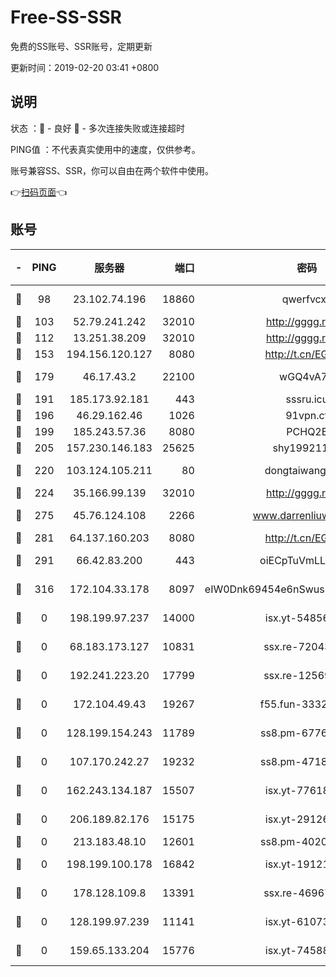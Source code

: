 # Free-SS-SSR

免费的SS账号、SSR账号，定期更新

更新时间：2019-02-20 03:41 +0800

## 说明

状态     ：🙂 - 良好 🙁 - 多次连接失败或连接超时

PING值   ：不代表真实使用中的速度，仅供参考。

账号兼容SS、SSR，你可以自由在两个软件中使用。

👉[扫码页面](https://liesauer.github.io/free-ss-ssr.github.io/)👈

## 账号

|-|PING|服务器|端口|密码|加密方式|区域|
|:----:|:----:|:-----:|-----:|:----:|:----:|:----:|
|🙂|98|23.102.74.196|18860|qwerfvcxz|aes-256-gcm|JP|
|🙂|103|52.79.241.242|32010|http://gggg.rocks|chacha20|KR|
|🙂|112|13.251.38.209|32010|http://gggg.rocks|chacha20|SG|
|🙂|153|194.156.120.127|8080|http://t.cn/EGJIyrl|rc4-md5|RU|
|🙂|179|46.17.43.2|22100|wGQ4vA7D|aes-256-gcm|RU|
|🙂|191|185.173.92.181|443|sssru.icu|rc4-md5|RU|
|🙂|196|46.29.162.46|1026|91vpn.cf|rc4-md5|RU|
|🙂|199|185.243.57.36|8080|PCHQ2E|rc4-md5|US|
|🙂|205|157.230.146.183|25625|shy19921124|rc4-md5|US|
|🙂|220|103.124.105.211|80|dongtaiwang.com|aes-256-cfb|US|
|🙂|224|35.166.99.139|32010|http://gggg.rocks|chacha20|US|
|🙂|275|45.76.124.108|2266|www.darrenliuwei.com|aes-256-cfb|AU|
|🙂|281|64.137.160.203|8080|http://t.cn/EGJIyrl|rc4-md5|CA|
|🙂|291|66.42.83.200|443|oiECpTuVmLLxk4Ts|aes-256-cfb|US|
|🙂|316|172.104.33.178|8097|eIW0Dnk69454e6nSwuspv9DmS201tQ0D|aes-256-cfb|SG|
|🙁|0|198.199.97.237|14000|isx.yt-54856932|aes-256-cfb|US|
|🙁|0|68.183.173.127|10831|ssx.re-72043236|aes-256-cfb|US|
|🙁|0|192.241.223.20|17799|ssx.re-12569451|aes-256-cfb|US|
|🙁|0|172.104.49.43|19267|f55.fun-33324216|aes-256-cfb|SG|
|🙁|0|128.199.154.243|11789|ss8.pm-67760833|aes-256-cfb|SG|
|🙁|0|107.170.242.27|19232|ss8.pm-47184551|aes-256-cfb|US|
|🙁|0|162.243.134.187|15507|isx.yt-77618718|aes-256-cfb|US|
|🙁|0|206.189.82.176|15175|isx.yt-29126697|aes-256-cfb|SG|
|🙁|0|213.183.48.10|12601|ss8.pm-40202630|rc4-md5|RU|
|🙁|0|198.199.100.178|16842|isx.yt-19121084|aes-256-cfb|US|
|🙁|0|178.128.109.8|13391|ssx.re-46967706|aes-256-cfb|SG|
|🙁|0|128.199.97.239|11141|isx.yt-61073883|aes-256-cfb|SG|
|🙁|0|159.65.133.204|15776|isx.yt-74588926|aes-256-cfb|SG|
